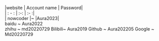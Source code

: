 |website	| Account name |	Password|     
| : - : | :-: | :- :|     
| nowcoder |~	|Aura2023|        
baidu	~	Aura2022    
zhihu	~	md20220729
Bilibili~	Aura2019
Github	~	Aura202205
Google	~	Md20220729

